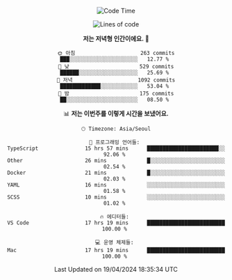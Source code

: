 <div align='center'>
 
<!--START_SECTION:waka-->
![Code Time](http://img.shields.io/badge/Code%20Time-3%2C493%20hrs%2016%20mins-blue)

![Lines of code](https://img.shields.io/badge/%EC%A0%80%EB%8A%94%20%EC%97%AC%ED%83%9C%EA%B9%8C%EC%A7%80%20-1.5%20million%20%EC%A4%84%EC%9D%98%20%EC%BD%94%EB%93%9C%EB%A5%BC%20%EC%9E%91%EC%84%B1%ED%96%88%EC%96%B4%EC%9A%94.-blue)

**저는 저녁형 인간이에요. 🦉** 

```text
🌞 아침                     263 commits         ███░░░░░░░░░░░░░░░░░░░░░░   12.77 % 
🌆 낮　                     529 commits         ██████░░░░░░░░░░░░░░░░░░░   25.69 % 
🌃 저녁                     1092 commits        █████████████░░░░░░░░░░░░   53.04 % 
🌙 밤　                     175 commits         ██░░░░░░░░░░░░░░░░░░░░░░░   08.50 % 
```


📊 **저는 이번주를 이렇게 시간을 보냈어요.** 

```text
🕑︎ Timezone: Asia/Seoul

💬 프로그래밍 언어들: 
TypeScript               15 hrs 57 mins      ███████████████████████░░   92.06 % 
Other                    26 mins             █░░░░░░░░░░░░░░░░░░░░░░░░   02.54 % 
Docker                   21 mins             █░░░░░░░░░░░░░░░░░░░░░░░░   02.03 % 
YAML                     16 mins             ░░░░░░░░░░░░░░░░░░░░░░░░░   01.58 % 
SCSS                     10 mins             ░░░░░░░░░░░░░░░░░░░░░░░░░   01.02 % 

🔥 에디터들: 
VS Code                  17 hrs 19 mins      █████████████████████████   100.00 % 

💻 운영 체제들: 
Mac                      17 hrs 19 mins      █████████████████████████   100.00 % 
```


 Last Updated on 19/04/2024 18:35:34 UTC
<!--END_SECTION:waka-->
 </div>
<!---
Emewjin/Emewjin is a ✨ special ✨ repository because its `README.md` (this file) appears on your GitHub profile.
You can click the Preview link to take a look at your changes.
--->

